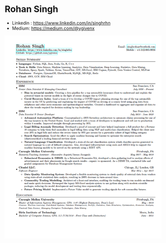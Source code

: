 # Rohan Singh

 - Linkedin : https://www.linkedin.com/in/singhrhn
 - Medium: https://medium.com/@ygivenx

![Resume Preview](/resume.png)
